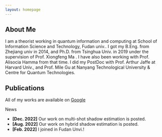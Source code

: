 ```yaml
---
layout: homepage
---
```


## About Me

I am a theorist working in quantum information and computing at School of Information Science and Technology, Fudan univ.. I got my B.Eng. from Zhejiang univ in 2014, and Ph.D. from Tsinghua Univ. in 2019 under the supervision of Prof. Xiongfeng Ma . I have also been working with Prof. Alisocia Hamma from that time. I did my PostDoc with Prof. Arthur Jaffe at Harvard Univ., and Prof. Mile Gu at Nanyang Technological University & Centre for Quantum Technologies.



## Publications

All of my works are available on [Google](http://www.google.com/)

News
- **[Dec. 2022]** Our work on multi-shot shadow estimation is posted.
- **[Aug. 2022]** Our work on hybrid shadow estimation is posted.
- **[Feb. 2022]** I joined in Fudan Unvi.!
